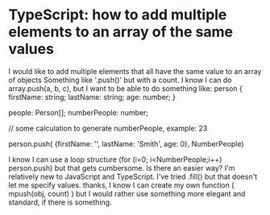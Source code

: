 
# TypeScript: how to add multiple elements to an array of the same values

I would like to add multiple elements that all have the same value to an array of objects   Something like '.push()' but with a count.  I know I can do array.push(a, b, c), but I want to be able to do something like:
person {
firstName: string;
lastName: string;
age: number;
}

people: Person[];
numberPeople: number;

// some calculation to generate numberPeople, example: 23

person.push( {firstName: '', lastName: 'Smith', age: 0}, NumberPeople)

I know I can use a loop structure (for (i=0; i<NumberPeople;i++) person.push) but that gets cumbersome.
Is there an easier way?  I'm relatively new to JavaScript and TypeScript.
I've tried .fill() but that doesn't let me specify values.
thanks,
I know I can create my own function ( mpush(obj, count) ) but I would rather use something more elegant and standard, if there is something.

        